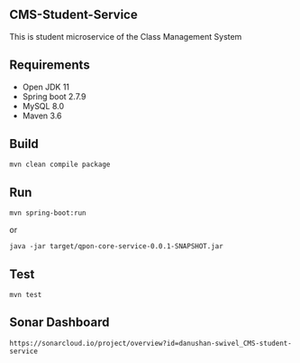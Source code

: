 ## CMS-Student-Service
This is student microservice of the Class Management System

## Requirements
* Open JDK 11
* Spring boot 2.7.9
* MySQL 8.0
* Maven 3.6



## Build

```
mvn clean compile package
```

## Run

```
mvn spring-boot:run
```

or

```
java -jar target/qpon-core-service-0.0.1-SNAPSHOT.jar
```

## Test

```
mvn test
```

## Sonar Dashboard
```
https://sonarcloud.io/project/overview?id=danushan-swivel_CMS-student-service
```
